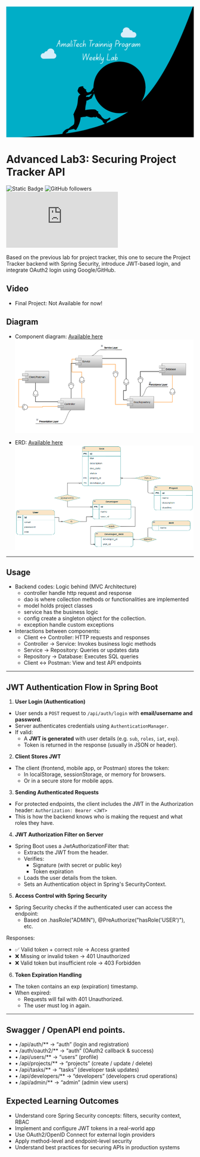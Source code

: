 [//]: # (![challenge banner]&#40;image/amaliTechLab.webp&#41;)
<img src="image/AmalitTech.png" alt="drawing" style="height:350px; width: 1000px"/>
# Advanced Lab3: Securing Project Tracker API

![Static Badge](https://img.shields.io/badge/Framework_used-0-green?style=flat)
![GitHub followers](https://img.shields.io/github/followers/karangwaajika)
![GitHub file size in bytes](https://img.shields.io/github/size/karangwaajika/codeOfAfrica-challenges/index.html)


Based on the previous lab for project tracker, this one to secure the Project Tracker backend with Spring Security, 
introduce JWT-based login, and integrate OAuth2 login using Google/GitHub.

## Video

* Final Project: Not Available for now!</a>

## Diagram
* Component diagram: <a href="https://drive.google.com/file/d/1_ltTqN6KSubbTDNp-c-W7sVSpbAdLDPH/view?usp=sharing">Available here</a>
  <img src="image/componentDiagram.png" alt="drawing" style="height:250px; width: 1000px"/>

* ERD: <a href="https://drive.google.com/file/d/1yx91iDzRJZj91rGV1AZgFM__RQeRkDOn/view?usp=sharing">Available here</a>
  <img src="image/erdlab2.png" alt="drawing" style="height:280px; width: 1000px"/>
---
## Usage
* Backend codes: Logic behind (MVC Architecture)
    - controller handle http request and response
    - dao is where collection methods or functionalities are implemented
    - model holds project classes
    - service has the business logic
    - config create a singleton object for the collection.
    - exception handle custom exceptions
* Interactions between components:
    - Client ↔ Controller: HTTP requests and responses
    - Controller → Service: Invokes business logic methods
    - Service → Repository: Queries or updates data
    - Repository → Database: Executes SQL queries
    - Client ↔ Postman: View and test API endpoints
---
## JWT Authentication Flow in Spring Boot

1. **User Login (Authentication)**
- User sends a `POST` request to `/api/auth/login` with **email/username and password**.
- Server authenticates credentials using `AuthenticationManager`.
- If valid:
  - A **JWT is generated** with user details (e.g. `sub`, `roles`, `iat`, `exp`).
  - Token is returned in the response (usually in JSON or header).

2. **Client Stores JWT**
- The client (frontend, mobile app, or Postman) stores the token:
  - In localStorage, sessionStorage, or memory for browsers.
  - Or in a secure store for mobile apps.

3. **Sending Authenticated Requests**
- For protected endpoints, the client includes the JWT in the Authorization header:
   `Authorization: Bearer <JWT>`
- This is how the backend knows who is making the request and what roles they have.

4. **JWT Authorization Filter on Server**
- Spring Boot uses a JwtAuthorizationFilter that:
  - Extracts the JWT from the header.
  - Verifies:
    - Signature (with secret or public key)
    - Token expiration
  - Loads the user details from the token.
  - Sets an Authentication object in Spring's SecurityContext.

5. **Access Control with Spring Security**
- Spring Security checks if the authenticated user can access the endpoint:
  - Based on .hasRole("ADMIN"), @PreAuthorize("hasRole('USER')"), etc.

Responses:
- ✅ Valid token + correct role → Access granted
- ❌ Missing or invalid token → 401 Unauthorized
- ❌ Valid token but insufficient role → 403 Forbidden

6. **Token Expiration Handling**
- The token contains an exp (expiration) timestamp.
- When expired:
  - Requests will fail with 401 Unauthorized.
  - The user must log in again.

---
## Swagger / OpenAPI end points.

* • /api/auth/**               →  “auth”       (login and registration)
* • /auth/oauth2/**            →  “auth”       (OAuth2 callback & success)
* • /api/users/**              →  “users”      (profile)
* • /api/projects/**           →  “projects”   (create / update / delete)
* • /api/tasks/**              →  “tasks”      (developer task updates)
* • /api/developers/**         →  “developers” (developers crud operations)
* • /api/admin/**              →  “admin”      (admin view users)

## Expected Learning Outcomes

- Understand core Spring Security concepts: filters, security context, RBAC
- Implement and configure JWT tokens in a real-world app
- Use OAuth2/OpenID Connect for external login providers
- Apply method-level and endpoint-level security
- Understand best practices for securing APIs in production systems
